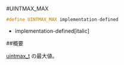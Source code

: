 #UINTMAX_MAX
```cpp
#define UINTMAX_MAX implementation-defined
```
* implementation-defined[italic]

##概要


[uintmax_t](/reference/cstdint/uintmax_t.md) の最大値。
